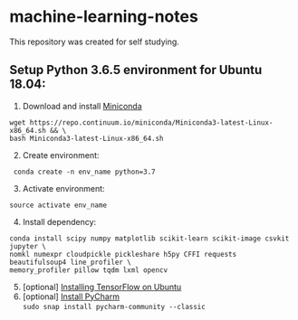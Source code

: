 # machine-learning-notes
This repository was created for self studying.

## Setup Python 3.6.5 environment for Ubuntu 18.04:
1. Download and install [Miniconda](https://conda.io/miniconda.html)
```
wget https://repo.continuum.io/miniconda/Miniconda3-latest-Linux-x86_64.sh && \
bash Miniconda3-latest-Linux-x86_64.sh
```
2. Create environment:
```
 conda create -n env_name python=3.7
```
3. Activate environment:
```
source activate env_name
```
4. Install dependency:
```
conda install scipy numpy matplotlib scikit-learn scikit-image csvkit jupyter \
nomkl numexpr cloudpickle pickleshare h5py CFFI requests beautifulsoup4 line_profiler \
memory_profiler pillow tqdm lxml opencv
```
5. [optional] [Installing TensorFlow on Ubuntu](https://www.tensorflow.org/install/install_linux)
6. [optional] [Install PyCharm](https://www.jetbrains.com/pycharm/download/#section=linux)  
`sudo snap install pycharm-community --classic`

